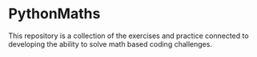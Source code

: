 # PythonMaths
This repository is a collection of the exercises and practice connected to developing the ability to solve math based coding challenges.
